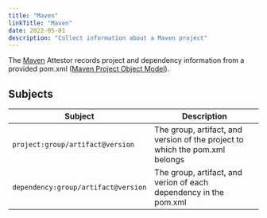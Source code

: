 ```yaml
---
title: "Maven"
linkTitle: "Maven"
date: 2022-05-01
description: "Collect information about a Maven project"
---
```


The [Maven](https://maven.apache.org/) Attestor records project and dependency information from a provided pom.xml ([Maven Project Object Model](https://maven.apache.org/guides/introduction/introduction-to-the-pom.html)).

## Subjects

| Subject | Description |
| ------- | ----------- |
| `project:group/artifact@version` | The group, artifact, and version of the project to which the pom.xml belongs |
| `dependency:group/artifact@version` | The group, artifact, and verion of each dependency in the pom.xml |
